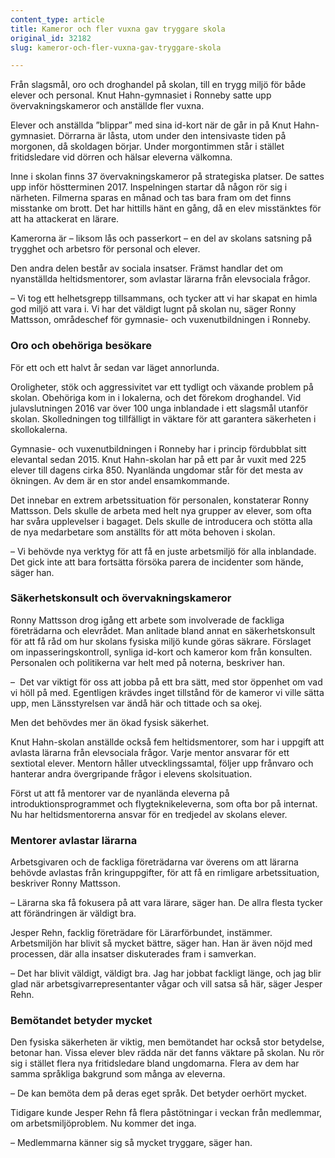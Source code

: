 ```yaml
---
content_type: article
title: Kameror och fler vuxna gav tryggare skola
original_id: 32182
slug: kameror-och-fler-vuxna-gav-tryggare-skola

---
```


Från slagsmål, oro och droghandel på skolan, till en trygg miljö för både elever och personal. Knut Hahn-gymnasiet i Ronneby satte upp övervakningskameror och anställde fler vuxna.

Elever och anställda ”blippar” med sina id-kort när de går in på Knut Hahn-gymnasiet. Dörrarna är låsta, utom under den intensivaste tiden på morgonen, då skoldagen börjar. Under morgontimmen står i stället fritidsledare vid dörren och hälsar eleverna välkomna.

Inne i skolan finns 37 övervakningskameror på strategiska platser. De sattes upp inför höstterminen 2017. Inspelningen startar då någon rör sig i närheten. Filmerna sparas en månad och tas bara fram om det finns misstanke om brott. Det har hittills hänt en gång, då en elev misstänktes för att ha attackerat en lärare.

Kamerorna är – liksom lås och passerkort – en del av skolans satsning på trygghet och arbetsro för personal och elever.

Den andra delen består av sociala insatser. Främst handlar det om nyanställda heltidsmentorer, som avlastar lärarna från elevsociala frågor.

– Vi tog ett helhetsgrepp tillsammans, och tycker att vi har skapat en himla god miljö att vara i. Vi har det väldigt lugnt på skolan nu, säger Ronny Mattsson, områdeschef för gymnasie- och vuxenutbildningen i Ronneby.

### Oro och obehöriga besökare

För ett och ett halvt år sedan var läget annorlunda.

Oroligheter, stök och aggressivitet var ett tydligt och växande problem på skolan. Obehöriga kom in i lokalerna, och det förekom droghandel. Vid julavslutningen 2016 var över 100 unga inblandade i ett slagsmål utanför skolan. Skolledningen tog tillfälligt in väktare för att garantera säkerheten i skollokalerna.

Gymnasie- och vuxenutbildningen i Ronneby har i princip fördubblat sitt elevantal sedan 2015. Knut Hahn-skolan har på ett par år vuxit med 225 elever till dagens cirka 850. Nyanlända ungdomar står för det mesta av ökningen. Av dem är en stor andel ensamkommande.

Det innebar en extrem arbetssituation för personalen, konstaterar Ronny Mattsson. Dels skulle de arbeta med helt nya grupper av elever, som ofta har svåra upplevelser i bagaget. Dels skulle de introducera och stötta alla de nya medarbetare som anställts för att möta behoven i skolan.

– Vi behövde nya verktyg för att få en juste arbetsmiljö för alla inblandade. Det gick inte att bara fortsätta försöka parera de incidenter som hände, säger han.

### Säkerhetskonsult och övervakningskameror

Ronny Mattsson drog igång ett arbete som involverade de fackliga företrädarna och elevrådet. Man anlitade bland annat en säkerhetskonsult för att få råd om hur skolans fysiska miljö kunde göras säkrare. Förslaget om inpasseringskontroll, synliga id-kort och kameror kom från konsulten. Personalen och politikerna var helt med på noterna, beskriver han.

­­­–  Det var viktigt för oss att jobba på ett bra sätt, med stor öppenhet om vad vi höll på med. Egentligen krävdes inget tillstånd för de kameror vi ville sätta upp, men Länsstyrelsen var ändå här och tittade och sa okej.

Men det behövdes mer än ökad fysisk säkerhet.

Knut Hahn-skolan anställde också fem heltidsmentorer, som har i uppgift att avlasta lärarna från elevsociala frågor. Varje mentor ansvarar för ett sextiotal elever. Mentorn håller utvecklingssamtal, följer upp frånvaro och hanterar andra övergripande frågor i elevens skolsituation.

Först ut att få mentorer var de nyanlända eleverna på introduktionsprogrammet och flygteknikeleverna, som ofta bor på internat. Nu har heltidsmentorerna ansvar för en tredjedel av skolans elever.

### Mentorer avlastar lärarna

Arbetsgivaren och de fackliga företrädarna var överens om att lärarna behövde avlastas från kringuppgifter, för att få en rimligare arbetssituation, beskriver Ronny Mattsson.

­– Lärarna ska få fokusera på att vara lärare, säger han. De allra flesta tycker att förändringen är väldigt bra.

Jesper Rehn, facklig företrädare för Lärarförbundet, instämmer. Arbetsmiljön har blivit så mycket bättre, säger han. Han är även nöjd med processen, där alla insatser diskuterades fram i samverkan.

– Det har blivit väldigt, väldigt bra. Jag har jobbat fackligt länge, och jag blir glad när arbetsgivarrepresentanter vågar och vill satsa så här, säger Jesper Rehn.

### Bemötandet betyder mycket

Den fysiska säkerheten är viktig, men bemötandet har också stor betydelse, betonar han. Vissa elever blev rädda när det fanns väktare på skolan. Nu rör sig i stället flera nya fritidsledare bland ungdomarna. Flera av dem har samma språkliga bakgrund som många av eleverna.

– De kan bemöta dem på deras eget språk. Det betyder oerhört mycket.

Tidigare kunde Jesper Rehn få flera påstötningar i veckan från medlemmar, om arbetsmiljöproblem. Nu kommer det inga.

– Medlemmarna känner sig så mycket tryggare, säger han.

